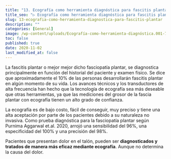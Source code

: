 ```yaml
---
title: "13. Ecografía como herramienta diagnóstica para fascitis plantar"
title_seo: "▷ Ecografía como herramienta diagnóstica para fascitis plantar"
slug: 13-ecografia-como-herramienta-diagnostica-para-fascitis-plantar
description: ""
categories: [General]
image: /wp-content/uploads/Ecografía-como-herramienta-diagnóstica.001-768x576.jpeg
toc: false
published: true
date: 2020-11-02
last_modified_at: false
---
```

La fascitis plantar o mejor mejor dicho fasciopatía plantar, se diagnostica principalmente en función del historial del paciente y examen físico. Se dice que aproximadamente el 10% de las personas desarrollarán fascitis plantar en algún momento de su vida. Los avances técnicos y los transductores de alta frecuencia han hecho que la tecnología de ecografía sea más deseable que otras herramientas, ya que las mediciones del grosor de la fascia plantar con ecografía tienen un alto grado de confianza.

La ecografía es de bajo costo, fácil de conseguir, muy preciso y tiene una alta aceptación por parte de los pacientes debido a su naturaleza no invasiva. Como prueba diagnóstica para la fasciopatía plantar según Purnima Aggarwal et.al. 2020, arrojó una sensibilidad del 96%, una especificidad del 100% y una precisión del 98%.

Pacientes que presentan dolor en el talón, pueden ser __diagnosticados y tratados de manera más eficaz mediante ecografía__. Aunque no determina la causa del dolor.